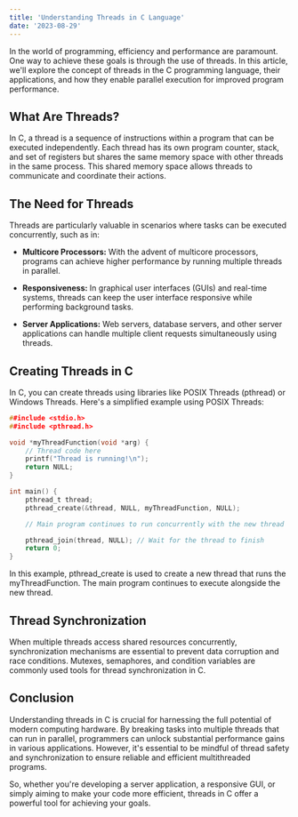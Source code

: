 ```yaml
---
title: 'Understanding Threads in C Language'
date: '2023-08-29'
---
```


In the world of programming, efficiency and performance are paramount. One way to achieve these goals is through the use of threads. In this article, we'll explore the concept of threads in the C programming language, their applications, and how they enable parallel execution for improved program performance.

## What Are Threads?

In C, a thread is a sequence of instructions within a program that can be executed independently. Each thread has its own program counter, stack, and set of registers but shares the same memory space with other threads in the same process. This shared memory space allows threads to communicate and coordinate their actions.

## The Need for Threads

Threads are particularly valuable in scenarios where tasks can be executed concurrently, such as in:

-   **Multicore Processors:** With the advent of multicore processors, programs can achieve higher performance by running multiple threads in parallel.

-   **Responsiveness:** In graphical user interfaces (GUIs) and real-time systems, threads can keep the user interface responsive while performing background tasks.

-   **Server Applications:** Web servers, database servers, and other server applications can handle multiple client requests simultaneously using threads.

## Creating Threads in C

In C, you can create threads using libraries like POSIX Threads (pthread) or Windows Threads. Here's a simplified example using POSIX Threads:

```c title="thread_example.c"
##include <stdio.h>
##include <pthread.h>

void *myThreadFunction(void *arg) {
    // Thread code here
    printf("Thread is running!\n");
    return NULL;
}

int main() {
    pthread_t thread;
    pthread_create(&thread, NULL, myThreadFunction, NULL);

    // Main program continues to run concurrently with the new thread

    pthread_join(thread, NULL); // Wait for the thread to finish
    return 0;
}
```

In this example, pthread_create is used to create a new thread that runs the myThreadFunction. The main program continues to execute alongside the new thread.

## Thread Synchronization

When multiple threads access shared resources concurrently, synchronization mechanisms are essential to prevent data corruption and race conditions. Mutexes, semaphores, and condition variables are commonly used tools for thread synchronization in C.

## Conclusion

Understanding threads in C is crucial for harnessing the full potential of modern computing hardware. By breaking tasks into multiple threads that can run in parallel, programmers can unlock substantial performance gains in various applications. However, it's essential to be mindful of thread safety and synchronization to ensure reliable and efficient multithreaded programs.

So, whether you're developing a server application, a responsive GUI, or simply aiming to make your code more efficient, threads in C offer a powerful tool for achieving your goals.